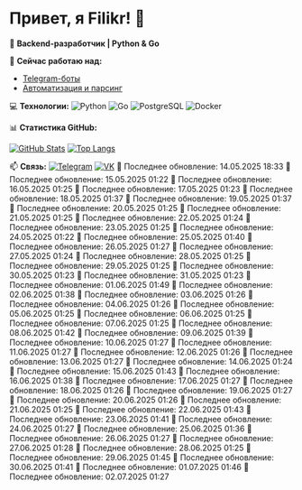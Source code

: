 # Привет, я Filikr! 👋
🚀 **Backend-разработчик | Python & Go**

🔭 **Сейчас работаю над:**
- [Telegram-боты](https://github.com/thefilikr?tab=repositories)
- [Автоматизация и парсинг](https://github.com/thefilikr/parser)


💻 **Технологии:**
![Python](https://img.shields.io/badge/-Python-3776AB?logo=python&logoColor=white)
![Go](https://img.shields.io/badge/-Go-00ADD8?logo=go&logoColor=white)
![PostgreSQL](https://img.shields.io/badge/-PostgreSQL-4169E1?logo=postgresql&logoColor=white)
![Docker](https://img.shields.io/badge/-Docker-2496ED?logo=docker&logoColor=white)

📊 **Статистика GitHub:**


[![GitHub Stats](https://github-readme-stats.vercel.app/api?username=thefilikr&show_icons=true&theme=dracula)](https://github.com/thefilikr)
[![Top Langs](https://github-readme-stats.vercel.app/api/top-langs/?username=thefilikr&layout=compact&theme=dracula)](https://github.com/thefilikr)

📫 **Связь:**
[![Telegram](https://img.shields.io/badge/-Telegram-0088cc?logo=telegram)](https://t.me/thefilikr)
[![VK](https://img.shields.io/badge/-VK-0077FF?logo=vk)](https://vk.com/thefilikr)
🔄 Последнее обновление: 14.05.2025 18:33
🔄 Последнее обновление: 15.05.2025 01:22
🔄 Последнее обновление: 16.05.2025 01:25
🔄 Последнее обновление: 17.05.2025 01:23
🔄 Последнее обновление: 18.05.2025 01:37
🔄 Последнее обновление: 19.05.2025 01:37
🔄 Последнее обновление: 20.05.2025 01:25
🔄 Последнее обновление: 21.05.2025 01:25
🔄 Последнее обновление: 22.05.2025 01:24
🔄 Последнее обновление: 23.05.2025 01:25
🔄 Последнее обновление: 24.05.2025 01:22
🔄 Последнее обновление: 25.05.2025 01:40
🔄 Последнее обновление: 26.05.2025 01:27
🔄 Последнее обновление: 27.05.2025 01:24
🔄 Последнее обновление: 28.05.2025 01:25
🔄 Последнее обновление: 29.05.2025 01:25
🔄 Последнее обновление: 30.05.2025 01:23
🔄 Последнее обновление: 31.05.2025 01:23
🔄 Последнее обновление: 01.06.2025 01:49
🔄 Последнее обновление: 02.06.2025 01:38
🔄 Последнее обновление: 03.06.2025 01:26
🔄 Последнее обновление: 04.06.2025 01:26
🔄 Последнее обновление: 05.06.2025 01:25
🔄 Последнее обновление: 06.06.2025 01:25
🔄 Последнее обновление: 07.06.2025 01:25
🔄 Последнее обновление: 08.06.2025 01:42
🔄 Последнее обновление: 09.06.2025 01:39
🔄 Последнее обновление: 10.06.2025 01:27
🔄 Последнее обновление: 11.06.2025 01:27
🔄 Последнее обновление: 12.06.2025 01:26
🔄 Последнее обновление: 13.06.2025 01:27
🔄 Последнее обновление: 14.06.2025 01:24
🔄 Последнее обновление: 15.06.2025 01:43
🔄 Последнее обновление: 16.06.2025 01:38
🔄 Последнее обновление: 17.06.2025 01:27
🔄 Последнее обновление: 18.06.2025 01:26
🔄 Последнее обновление: 19.06.2025 01:27
🔄 Последнее обновление: 20.06.2025 01:26
🔄 Последнее обновление: 21.06.2025 01:25
🔄 Последнее обновление: 22.06.2025 01:43
🔄 Последнее обновление: 23.06.2025 01:41
🔄 Последнее обновление: 24.06.2025 01:27
🔄 Последнее обновление: 25.06.2025 01:36
🔄 Последнее обновление: 26.06.2025 01:27
🔄 Последнее обновление: 27.06.2025 01:28
🔄 Последнее обновление: 28.06.2025 01:25
🔄 Последнее обновление: 29.06.2025 01:45
🔄 Последнее обновление: 30.06.2025 01:41
🔄 Последнее обновление: 01.07.2025 01:46
🔄 Последнее обновление: 02.07.2025 01:27
